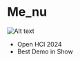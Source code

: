 # Me_nu

<div align="left">
  <img src="Poster.png" alt="Alt text">
</div>

- Open HCI 2024
- Best Demo in Show

